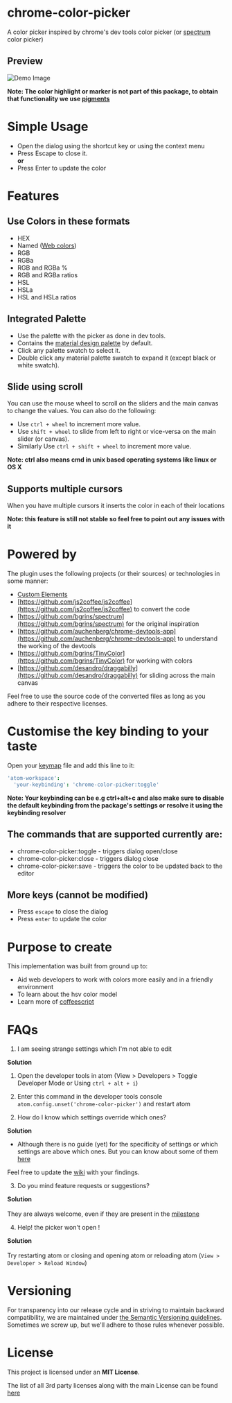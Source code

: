 # chrome-color-picker
A color picker inspired by chrome's dev tools color picker (or [spectrum](https://github.com/bgrins/spectrum) color picker)

## Preview
![Demo Image](https://raw.githubusercontent.com/puranjayjain/chrome-color-picker/master/demo.gif)

**Note: The color highlight or marker is not part of this package, to obtain that functionality we use [pigments](https://atom.io/packages/pigments)**

# Simple Usage
- Open the dialog using the shortcut key or using the context menu
- Press Escape to close it.
<br>**or**
- Press Enter to update the color

# Features
## Use Colors in these formats
* HEX
* Named ([Web colors](https://en.wikipedia.org/wiki/Web_colors#X11_color_names))
* RGB
* RGBa
* RGB and RGBa %
* RGB and RGBa ratios
* HSL
* HSLa
* HSL and HSLa ratios

## Integrated Palette
- Use the palette with the picker as done in dev tools.
- Contains the [material design palette](https://www.google.com/design/spec/style/color.html) by default.
- Click any palette swatch to select it.
- Double click any material palette swatch to expand it (except black or white swatch).

## Slide using scroll
You can use the mouse wheel to scroll on the sliders and the main canvas to change the values.
You can also do the following:
- Use `ctrl + wheel` to increment more value.
- Use `shift + wheel` to slide from left to right or vice-versa on the main slider (or canvas).
- Similarly Use `ctrl + shift + wheel` to increment more value.

**Note: ctrl also means cmd in unix based operating systems like linux or OS X**

## Supports multiple cursors
When you have multiple cursors it inserts the color in each of their locations

**Note: this feature is still not stable so feel free to point out any issues with it**

# Powered by
The plugin uses the following projects (or their sources) or technologies in some manner:
- [Custom Elements](http://www.html5rocks.com/en/tutorials/webcomponents/customelements)
- [https://github.com/js2coffee/js2coffee](https://github.com/js2coffee/js2coffee) to convert the code
- [https://github.com/bgrins/spectrum](https://github.com/bgrins/spectrum) for the original inspiration
- [https://github.com/auchenberg/chrome-devtools-app](https://github.com/auchenberg/chrome-devtools-app) to understand the working of the devtools
- [https://github.com/bgrins/TinyColor](https://github.com/bgrins/TinyColor) for working with colors
- [https://github.com/desandro/draggabilly](https://github.com/desandro/draggabilly) for sliding across the main canvas

Feel free to use the source code of the converted files as long as you adhere to their respective licenses.

# Customise the key binding to your taste
Open your [keymap](http://flight-manual.atom.io/behind-atom/sections/keymaps-in-depth/) file and add this line to it:
```CoffeeScript
'atom-workspace':
  'your-keybinding': 'chrome-color-picker:toggle'
```
**Note: Your keybinding can be e.g ctrl+alt+c and also make sure to disable the default keybinding from the package's settings or resolve it using the keybinding resolver**

## The commands that are supported currently are:
* chrome-color-picker:toggle - triggers dialog open/close
* chrome-color-picker:close  - triggers dialog close
* chrome-color-picker:save   - triggers the color to be updated back to the editor

## More keys (cannot be modified)
- Press `escape` to close the dialog
- Press `enter` to update the color

# Purpose to create
This implementation was built from ground up to:
- Aid web developers to work with colors more easily and in a friendly environment
- To learn about the hsv color model
- Learn more of [coffeescript](http://coffeescript.org)

# FAQs

1) I am seeing strange settings which I'm not able to edit

**Solution**
  1. Open the developer tools in atom (View > Developers > Toggle Developer Mode or Using `ctrl + alt + i`)

  2. Enter this command in the developer tools console `atom.config.unset('chrome-color-picker')` and restart atom

2) How do I know which settings override which ones?

**Solution**
  - Although there is no guide (yet) for the specificity of settings or which settings are above which ones.
But you can know about some of them [here](https://github.com/puranjayjain/chrome-color-picker/blob/master/lib/modules/core/Input.coffee#L163)

Feel free to update the [wiki](https://github.com/puranjayjain/chrome-color-picker/wiki/Setting's-specificity) with your findings.

3) Do you mind feature requests or suggestions?

**Solution**<br><br>
They are always welcome, even if they are present in the [milestone](https://github.com/puranjayjain/chrome-color-picker/milestones)

4) Help! the picker won't open !

**Solution**<br><br>
Try restarting atom or closing and opening atom or reloading atom (`View > Developer > Reload Window`)

# Versioning

For transparency into our release cycle and in striving to maintain backward compatibility, we are maintained under [the Semantic Versioning guidelines](http://semver.org/). Sometimes we screw up, but we'll adhere to those rules whenever possible.

# License

This project is licensed under an **MIT License**.

The list of all 3rd party licenses along with the main License can be found [here](https://github.com/puranjayjain/chrome-color-picker/blob/master/LICENSE.md)
